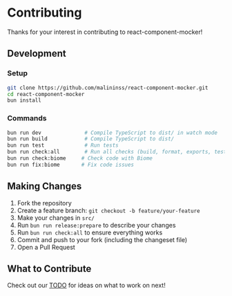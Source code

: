 # Contributing

Thanks for your interest in contributing to react-component-mocker!

## Development

### Setup
```bash
git clone https://github.com/malininss/react-component-mocker.git
cd react-component-mocker
bun install
```

### Commands
```bash
bun run dev              # Compile TypeScript to dist/ in watch mode
bun run build            # Compile TypeScript to dist/
bun run test             # Run tests
bun run check:all        # Run all checks (build, format, exports, tests)
bun run check:biome     # Check code with Biome
bun run fix:biome       # Fix code issues
```

## Making Changes

1. Fork the repository
2. Create a feature branch: `git checkout -b feature/your-feature`
3. Make your changes in `src/`
4. Run `bun run release:prepare` to describe your changes
5. Run `bun run check:all` to ensure everything works
6. Commit and push to your fork (including the changeset file)
7. Open a Pull Request

## What to Contribute

Check out our [TODO](TODO.md) for ideas on what to work on next! 
